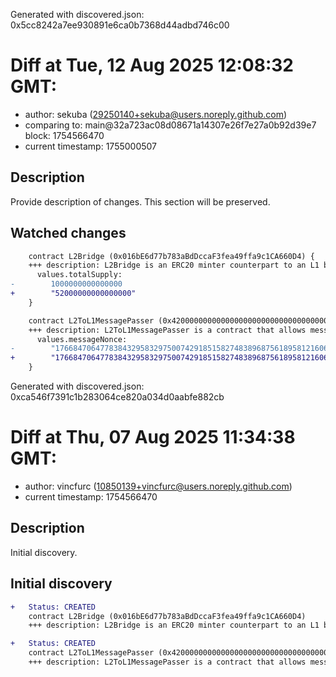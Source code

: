 Generated with discovered.json: 0x5cc8242a7ee930891e6ca0b7368d44adbd746c00

# Diff at Tue, 12 Aug 2025 12:08:32 GMT:

- author: sekuba (<29250140+sekuba@users.noreply.github.com>)
- comparing to: main@32a723ac08d08671a14307e26f7e27a0b92d39e7 block: 1754566470
- current timestamp: 1755000507

## Description

Provide description of changes. This section will be preserved.

## Watched changes

```diff
    contract L2Bridge (0x016bE6d77b783aBdDccaF3fea49ffa9c1CA660D4) {
    +++ description: L2Bridge is an ERC20 minter counterpart to an L1 bridge. This contract is used to mint new ERC20 tokens on the L2 once a token deposit is made on the L1. Note that the token received on L2 could have a different ticker/symbol than the token sent on L1.
      values.totalSupply:
-        1000000000000000
+        "52000000000000000"
    }
```

```diff
    contract L2ToL1MessagePasser (0x4200000000000000000000000000000000000016) {
    +++ description: L2ToL1MessagePasser is a contract that allows messages to be sent from the L2 to the L1, used to send withdrawal requests from the L2 to the L1.
      values.messageNonce:
-        "1766847064778384329583297500742918515827483896875618958121606201292619931"
+        "1766847064778384329583297500742918515827483896875618958121606201292619932"
    }
```

Generated with discovered.json: 0xca546f7391c1b283064ce820a034d0aabfe882cb

# Diff at Thu, 07 Aug 2025 11:34:38 GMT:

- author: vincfurc (<10850139+vincfurc@users.noreply.github.com>)
- current timestamp: 1754566470

## Description

Initial discovery.

## Initial discovery

```diff
+   Status: CREATED
    contract L2Bridge (0x016bE6d77b783aBdDccaF3fea49ffa9c1CA660D4)
    +++ description: L2Bridge is an ERC20 minter counterpart to an L1 bridge. This contract is used to mint new ERC20 tokens on the L2 once a token deposit is made on the L1. Note that the token received on L2 could have a different ticker/symbol than the token sent on L1.
```

```diff
+   Status: CREATED
    contract L2ToL1MessagePasser (0x4200000000000000000000000000000000000016)
    +++ description: L2ToL1MessagePasser is a contract that allows messages to be sent from the L2 to the L1, used to send withdrawal requests from the L2 to the L1.
```
